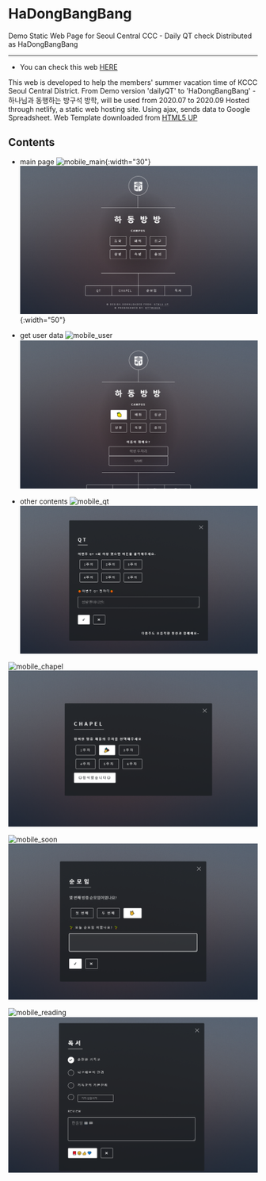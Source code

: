 # HaDongBangBang
Demo Static Web Page for Seoul Central CCC - Daily QT check
Distributed as HaDongBangBang
* * *
* You can check this web [HERE](https://dailyqt.netlify.app)

This web is developed to help the members' summer vacation time of KCCC Seoul Central District.
From Demo version 'dailyQT' to 'HaDongBangBang' - 하나님과 동행하는 방구석 방학, will be used from 2020.07 to 2020.09
Hosted through netlify, a static web hosting site.
Using ajax, sends data to Google Spreadsheet.
Web Template downloaded from [HTML5 UP](https://html5up.net/)

## Contents
* main page
![mobile_main](.\img_\mobile_mainpage.png "mobile_main"){:width="30"}
![desktop_main](.\img_\desktop_mainpage.png "desktop_main"){:width="50"}

* get user data
![mobile_user](.\img_\mobile(1).png "moblie(1)")
![desktop_user](.\img_\desktop(1).png "desktop(1)")

* other contents
![mobile_qt](.\img_\mobile(2).png "mobile_qt")
![desktop_qt](.\img_\desktop(2).png "desktop_qt")

![mobile_chapel](.\img_\mobile(3).png "mobile_chapel")
![desktop_chapel](.\img_\desktop(3).png "desktop_chapel")

![mobile_soon](.\img_\mobile(4).png "mobile_soon")
![desktop_soon](.\img_\desktop(4).png "desktop_soon")

![mobile_reading](.\img_\mobile(5).png "mobile_reading")
![desktop_reading](.\img_\desktop(5).png "desktop_reading")
